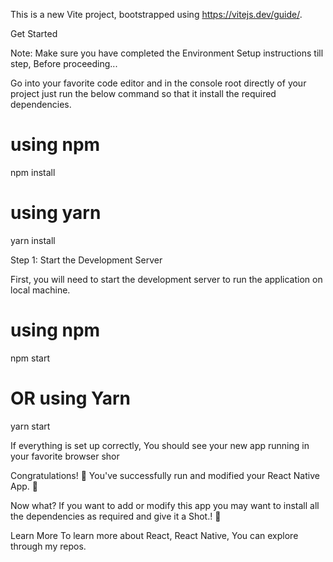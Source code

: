 This is a new Vite project, bootstrapped using https://vitejs.dev/guide/.

Get Started

Note: Make sure you have completed the Environment Setup instructions till step, Before proceeding...

Go into your favorite code editor and in the console root directly of your project just run the below command so that it install the required dependencies.

# using npm

npm install

# using yarn

yarn install

Step 1: Start the Development Server

First, you will need to start the development server to run the application on local machine.

# using npm

npm start

# OR using Yarn

yarn start

If everything is set up correctly, You should see your new app running in your favorite browser shor

Congratulations! 🎉
You've successfully run and modified your React Native App. 🥳

Now what?
If you want to add or modify this app you may want to install all the dependencies as required and give it a Shot.! 🎉

Learn More
To learn more about React, React Native, You can explore through my repos.
